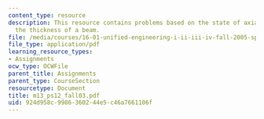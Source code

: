 ```yaml
---
content_type: resource
description: This resource contains problems based on the state of axial stress through
  the thickness of a beam.
file: /media/courses/16-01-unified-engineering-i-ii-iii-iv-fall-2005-spring-2006/924d958c9986360244e5c46a7661106f_m13_ps12_fall03.pdf
file_type: application/pdf
learning_resource_types:
- Assignments
ocw_type: OCWFile
parent_title: Assignments
parent_type: CourseSection
resourcetype: Document
title: m13_ps12_fall03.pdf
uid: 924d958c-9986-3602-44e5-c46a7661106f
---
```

